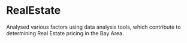 # RealEstate

Analysed various factors using data analysis tools, which contribute to determining Real Estate pricing in the Bay Area.
